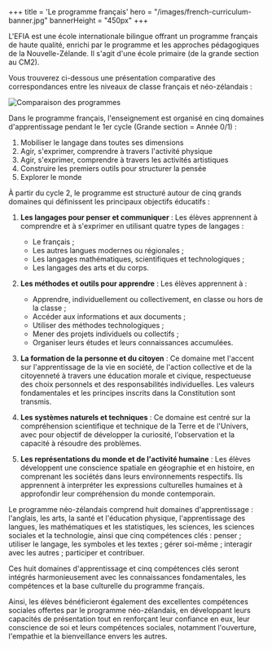 +++
title = 'Le programme français'
hero = "/images/french-curriculum-banner.jpg"
bannerHeight = "450px"
+++

L'EFIA est une école internationale bilingue offrant un programme français de haute qualité, enrichi par le programme et les approches pédagogiques de la Nouvelle-Zélande. Il s'agit d'une école primaire (de la grande section au CM2).

Vous trouverez ci-dessous une présentation comparative des correspondances entre les niveaux de classe français et néo-zélandais :

![Comparaison des programmes](/images/french-nz-curriculums.png "Comparaison entre les programmes français et néo-zélandais")

Dans le programme français, l'enseignement est organisé en cinq domaines d'apprentissage pendant le 1er cycle (Grande section = Année 0/1) :

1. Mobiliser le langage dans toutes ses dimensions
2. Agir, s'exprimer, comprendre à travers l'activité physique
3. Agir, s'exprimer, comprendre à travers les activités artistiques
4. Construire les premiers outils pour structurer la pensée
5. Explorer le monde

À partir du cycle 2, le programme est structuré autour de cinq grands domaines qui définissent les principaux objectifs éducatifs :

1. **Les langages pour penser et communiquer** : Les élèves apprennent à comprendre et à s'exprimer en utilisant quatre types de langages :

   - Le français ;
   - Les autres langues modernes ou régionales ;
   - Les langages mathématiques, scientifiques et technologiques ;
   - Les langages des arts et du corps.

2. **Les méthodes et outils pour apprendre** : Les élèves apprennent à :

   - Apprendre, individuellement ou collectivement, en classe ou hors de la classe ;
   - Accéder aux informations et aux documents ;
   - Utiliser des méthodes technologiques ;
   - Mener des projets individuels ou collectifs ;
   - Organiser leurs études et leurs connaissances accumulées.

3. **La formation de la personne et du citoyen** : Ce domaine met l'accent sur l'apprentissage de la vie en société, de l'action collective et de la citoyenneté à travers une éducation morale et civique, respectueuse des choix personnels et des responsabilités individuelles. Les valeurs fondamentales et les principes inscrits dans la Constitution sont transmis.

4. **Les systèmes naturels et techniques** : Ce domaine est centré sur la compréhension scientifique et technique de la Terre et de l'Univers, avec pour objectif de développer la curiosité, l'observation et la capacité à résoudre des problèmes.

5. **Les représentations du monde et de l'activité humaine** : Les élèves développent une conscience spatiale en géographie et en histoire, en comprenant les sociétés dans leurs environnements respectifs. Ils apprennent à interpréter les expressions culturelles humaines et à approfondir leur compréhension du monde contemporain.

Le programme néo-zélandais comprend huit domaines d'apprentissage : l'anglais, les arts, la santé et l'éducation physique, l'apprentissage des langues, les mathématiques et les statistiques, les sciences, les sciences sociales et la technologie, ainsi que cinq compétences clés : penser ; utiliser le langage, les symboles et les textes ; gérer soi-même ; interagir avec les autres ; participer et contribuer.

Ces huit domaines d'apprentissage et cinq compétences clés seront intégrés harmonieusement avec les connaissances fondamentales, les compétences et la base culturelle du programme français.

Ainsi, les élèves bénéficieront également des excellentes compétences sociales offertes par le programme néo-zélandais, en développant leurs capacités de présentation tout en renforçant leur confiance en eux, leur conscience de soi et leurs compétences sociales, notamment l'ouverture, l'empathie et la bienveillance envers les autres.
